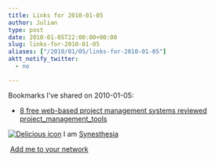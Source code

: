 ```yaml
---
title: Links for 2010-01-05
author: Julian
type: post
date: 2010-01-05T22:00:00+00:00
slug: links-for-2010-01-05 
aliases: ["/2010/01/05/links-for-2010-01-05"]
aktt_notify_twitter:
  - no

---
```

Bookmarks I&#8217;ve shared on 2010-01-05:

  * [8 free web-based project management systems reviewed][1] 
    [project\_management\_tools][2] </li> </ul> 
    
    <p class="deliciouslink">
      <a href="https://del.icio.us/synesthesia" title="See all my bookmarks on del.icio.us"><img src="https://www.synesthesia.co.uk/images/deliciousicon.jpg" alt="Delicious icon" /></a>&nbsp;I am <a href="https://del.icio.us/synesthesia" title="See all my bookmarks on del.icio.us">Synesthesia</a>
    </p>
    
    <p class="deliciouslink">
      <a href="https://del.icio.us/network?add=synesthesia" title="Add me to your del.icio.us network"><img src="https://www.synesthesia.co.uk/images/add.gif" alt="" /></a>&nbsp;<a href="https://del.icio.us/network?add=synesthesia" title="Add me to your del.icio.us network">Add me to your network</a>
    </p>

 [1]: https://blog.webdistortion.com/2009/12/18/8-free-web-based-project-management-systems-reviewed
 [2]: https://delicious.com/synesthesia/project_management_tools